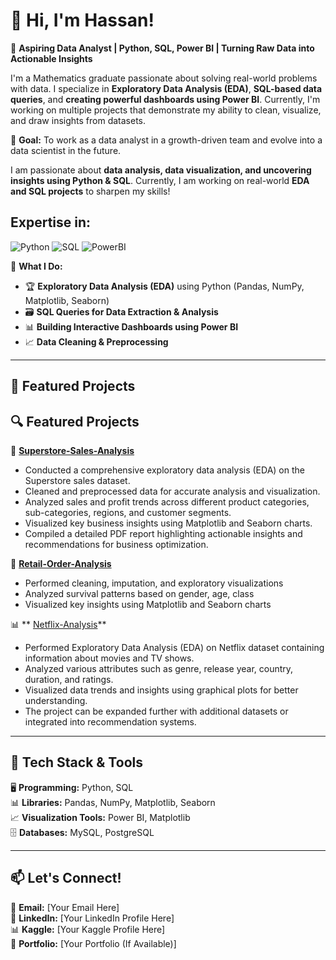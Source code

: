 # 👋 Hi, I'm Hassan!  

🎯 **Aspiring Data Analyst | Python, SQL, Power BI | Turning Raw Data into Actionable Insights**

I'm a Mathematics graduate passionate about solving real-world problems with data. I specialize in **Exploratory Data Analysis (EDA)**, **SQL-based data queries**, 
and **creating powerful dashboards using Power BI**. Currently, I'm working on multiple projects that demonstrate my ability to clean, visualize, and draw insights from datasets.

🚀 **Goal:** To work as a data analyst in a growth-driven team and evolve into a data scientist in the future.


I am passionate about **data analysis, data visualization, and uncovering insights using Python & SQL**. Currently, I am working on real-world **EDA and SQL projects** to sharpen my skills!  
## Expertise in:
![Python](https://img.shields.io/badge/Python-3776AB?style=for-the-badge&logo=python&logoColor=white)
![SQL](https://img.shields.io/badge/SQL-025E8C?style=for-the-badge&logo=postgresql&logoColor=white)
![PowerBI](https://img.shields.io/badge/PowerBI-F2C811?style=for-the-badge&logo=powerbi&logoColor=black)



📌 **What I Do:**  
- 🏆 **Exploratory Data Analysis (EDA)** using Python (Pandas, NumPy, Matplotlib, Seaborn)  
- 🗃️ **SQL Queries for Data Extraction & Analysis**  
- 📊 **Building Interactive Dashboards using Power BI**  
- 📈 **Data Cleaning & Preprocessing**  

---

## 📌 Featured Projects  
## 🔍 Featured Projects

🛒 **[Superstore-Sales-Analysis]( https://github.com/Qazi-Hassan/Superstore-Sales-Analysis)**
- Conducted a comprehensive exploratory data analysis (EDA) on the Superstore sales dataset.
- Cleaned and preprocessed data for accurate analysis and visualization.
- Analyzed sales and profit trends across different product categories, sub-categories, regions, and customer segments.
- Visualized key business insights using Matplotlib and Seaborn charts.
- Compiled a detailed PDF report highlighting actionable insights and recommendations for business optimization.


🚢 **[Retail-Order-Analysis](https://github.com/Qazi-Hassan/Retail-Orders-Analysis)**
- Performed cleaning, imputation, and exploratory visualizations
- Analyzed survival patterns based on gender, age, class
- Visualized key insights using Matplotlib and Seaborn charts

📊 ** [Netflix-Analysis](https://github.com/Qazi-Hassan/Netflix-Analysis)**
- Performed Exploratory Data Analysis (EDA) on Netflix dataset containing information about movies and TV shows.
- Analyzed various attributes such as genre, release year, country, duration, and ratings.
- Visualized data trends and insights using graphical plots for better understanding.
- The project can be expanded further with additional datasets or integrated into recommendation systems.




---

## 🚀 Tech Stack & Tools  
🖥️ **Programming:** Python, SQL  
📊 **Libraries:** Pandas, NumPy, Matplotlib, Seaborn  
📈 **Visualization Tools:** Power BI, Matplotlib  
🗄️ **Databases:** MySQL, PostgreSQL  

---

## 📫 Let's Connect!  
📧 **Email:** [Your Email Here]  
🔗 **LinkedIn:** [Your LinkedIn Profile Here]  
📊 **Kaggle:** [Your Kaggle Profile Here]  
📂 **Portfolio:** [Your Portfolio (If Available)]  
